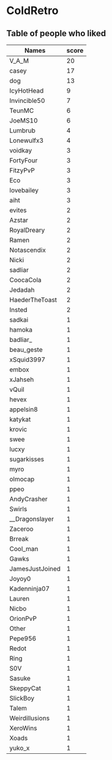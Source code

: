 # ColdRetro
## Table of people who liked
Names | score
--- | ---
V_A_M | 20
casey | 17
dog | 13
IcyHotHead | 9
Invincible50 | 7
TeunMC | 6
JoeMS10 | 6
Lumbrub | 4
Lonewulfx3 | 4
voidkay | 3
FortyFour | 3
FitzyPvP | 3
Eco | 3
lovebailey | 3
aiht | 3
evites | 2
Azstar | 2
RoyalDreary | 2
Ramen | 2
Notascendix | 2
Nicki | 2
sadliar | 2
CoocaCola | 2
Jedadah | 2
HaederTheToast | 2
Insted | 2
sadkai | 1
hamoka | 1
badliar_ | 1
beau_geste | 1
xSquid3997 | 1
embox | 1
xJahseh | 1
vQuil | 1
hevex | 1
appelsin8 | 1
katykat | 1
krovic | 1
swee | 1
lucxy | 1
sugarkisses | 1
myro | 1
olmocap | 1
ppeo | 1
AndyCrasher | 1
Swirls | 1
__Dragonslayer | 1
Zaceroo | 1
Brreak | 1
Cool_man | 1
Gawks | 1
JamesJustJoined | 1
Joyoy0 | 1
Kadenninja07 | 1
Lauren | 1
Nicbo | 1
OrionPvP | 1
Other | 1
Pepe956 | 1
Redot | 1
Ring | 1
S0V | 1
Sasuke | 1
SkeppyCat | 1
SlickBoy | 1
Talem | 1
Weirdillusions | 1
XeroWins | 1
Xoads | 1
yuko_x | 1
